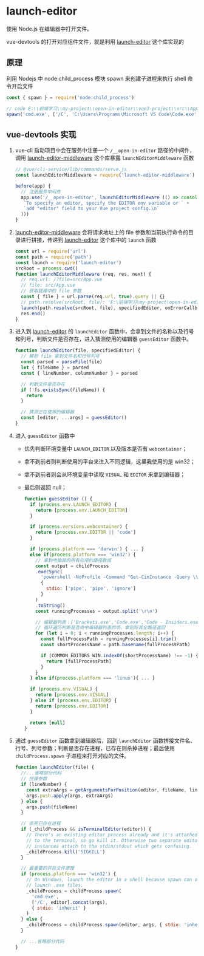 # launch-editor

使用 Node.js 在编辑器中打开文件。

vue-devtools 的打开对应组件文件，就是利用 [launch-editor](https://github.com/yyx990803/launch-editor) 这个库实现的

## 原理

利用 Nodejs 中 node:child_process 模块 spawn 来创建子进程来执行 shell 命令开启文件

```js
const { spawn } = require('node:child_process')

// code E:\\前端学习\\my-project\\open-in-editor\\vue3-project\\src\\App.vue
spawn('cmd.exe', ['/C', 'C:\Users\Programs\Microsoft VS Code\Code.exe', 'E:\\前端学习\\my-project\\open-in-editor\\vue3-project\\src\\App.vue', { stdio: 'inherit' }])
```

## vue-devtools 实现

1. vue-cli 启动项目中会在服务中注册一个 `/__open-in-editor` 路径的中间件，调用 [launch-editor-middleware](https://github.com/yyx990803/launch-editor/blob/master/packages/launch-editor-middleware/index.js) 这个库暴露 `launchEditorMiddleware` 函数

    ```js
    // @vue/cli-service/lib/commands/serve.js
    const launchEditorMiddleware = require('launch-editor-middleware')
 
    before(app) {
      // 注册服务中间件
      app.use('/__open-in-editor', launchEditorMiddleware (() => console.log(
       `To specify an editor, specify the EDITOR env variable or ` +
       `add "editor" field to your Vue project config.\n`
      )))
    }
    ```

2. [launch-editor-middleware](https://github.com/yyx990803/launch-editor/blob/master/packages/launch-editor-middleware/index.js) 会将请求地址上的 file 参数和当前执行命令的目录进行拼接，传递到 [launch-editor](https://github.com/yyx990803/launch-editor) 这个库中的 `launch` 函数

    ```js
    const url = require('url')
    const path = require('path')
    const launch = require('launch-editor')
    srcRoot = process.cwd()
    function launchEditorMiddleware (req, res, next) {
      // req.url: /?file=src/App.vue
      // file: src/App.vue
      // 获取链接中的 file 参数
      const { file } = url.parse(req.url, true).query || {}
      // path.resolve(srcRoot, file): 'E:\前端学习\my-project\open-in-editor\vue3-project\src\App.vue'
      launch(path.resolve(srcRoot, file), specifiedEditor, onErrorCallback)
      res.end()
    }
    ```

3. 进入到 [launch-editor](https://github.com/yyx990803/launch-editor) 的 `launchEditor` 函数中，会拿到文件的名称以及行号和列号，判断文件是否存在，进入猜测使用的编辑器 `guessEditor` 函数中。

    ```js
    function launchEditor(file, specifiedEditor) {
      // 解析 file 拿到文件名和行号列号
      const parsed = parseFile(file)
      let { fileName } = parsed
      const { lineNumber, columnNumber } = parsed

      // 判断文件是否存在
      if (!fs.existsSync(fileName)) {
        return
      }

      // 猜测正在使用的编辑器
      const [editor, ...args] = guessEditor()
    }
    ```

4. 进入 `guessEditor` 函数中
    - 优先判断环境变量中 `LAUNCH_EDITOR` 以及版本是否有 `webcontainer`；
    - 拿不到前者则判断使用的平台来进入不同逻辑，这里我使用的是 win32；
    - 拿不到前者则会从环境变量中读取 `VISUAL` 和 `EDITOR` 来拿到编辑器；
    - 最后则返回 null；

      ```js
      function guessEditor () {
        if (process.env.LAUNCH_EDITOR) {
          return [process.env.LAUNCH_EDITOR]
        }

        if (process.versions.webcontainer) {
          return [process.env.EDITOR || 'code']
        }

        if (process.platform === 'darwin') { ... }
        else if(process.platform === 'win32') {
          // 拿到电脑装的所有应用的路径数组
          const output = childProcess
          .execSync(
            'powershell -NoProfile -Command "Get-CimInstance -Query \\"select executablepath from win32_process where executablepath is not null\\" | % { $_.ExecutablePath }"',
            {
              stdio: ['pipe', 'pipe', 'ignore']
            }
          )
          .toString()
          const runningProcesses = output.split('\r\n')

          // 编辑器列表：['Brackets.exe','Code.exe','Code - Insiders.exe','VSCodium.exe','atom.exe','sublime_text.exe','notepad++.exe','clion.exe','clion64.exe','idea.exe','idea64.exe','phpstorm.exe','phpstorm64.exe','pycharm.exe','pycharm64.exe','rubymine.exe','rubymine64.exe','webstorm.exe','webstorm64.exe','goland.exe','goland64.exe','rider.exe','rider64.exe]
          // 循环遍历判断是否命中编辑器列表的项，拿到将其全路径返回
          for (let i = 0; i < runningProcesses.length; i++) {
            const fullProcessPath = runningProcesses[i].trim()
            const shortProcessName = path.basename(fullProcessPath)

            if (COMMON_EDITORS_WIN.indexOf(shortProcessName) !== -1) {
              return [fullProcessPath]
            }
          }
        } else if(process.platform === 'linux'){ ... }

        if (process.env.VISUAL) {
          return [process.env.VISUAL]
        } else if (process.env.EDITOR) {
          return [process.env.EDITOR]
        }

        return [null]
      }
      ```

5. 通过 `guessEditor` 函数拿到编辑器后，回到 `launchEditor` 函数拼接文件名、行号、列号参数；判断是否存在进程，已存在则杀掉进程；最后使用 `childProcess.spawn` 子进程来打开对应的文件。

    ```js
    function launchEditor(file) {
      //...省略部分代码
      // 拼接参数
      if (lineNumber) {
        const extraArgs = getArgumentsForPosition(editor, fileName, lineNumber, columnNumber)
        args.push.apply(args, extraArgs)
      } else {
        args.push(fileName)
      }

      // 杀死已存在进程
      if (_childProcess && isTerminalEditor(editor)) {
        // There's an existing editor process already and it's attached
        // to the terminal, so go kill it. Otherwise two separate editor
        // instances attach to the stdin/stdout which gets confusing.
        _childProcess.kill('SIGKILL')
      }

      // 最重要的开启文件原理
      if (process.platform === 'win32') {
        // On Windows, launch the editor in a shell because spawn can only
        // launch .exe files.
        _childProcess = childProcess.spawn(
          'cmd.exe',
          ['/C', editor].concat(args),
          { stdio: 'inherit' }
        )
      } else {
        _childProcess = childProcess.spawn(editor, args, { stdio: 'inherit' })
      }

      // ...省略部分代码
    }
    ```
